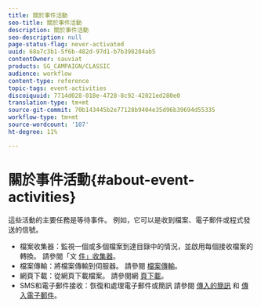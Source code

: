 ```yaml
---
title: 關於事件活動
seo-title: 關於事件活動
description: 關於事件活動
seo-description: null
page-status-flag: never-activated
uuid: 68a7c3b1-5f6b-482d-97d1-b7b398284ab5
contentOwner: sauviat
products: SG_CAMPAIGN/CLASSIC
audience: workflow
content-type: reference
topic-tags: event-activities
discoiquuid: 7714d028-018e-4728-8c92-42021ed280e0
translation-type: tm+mt
source-git-commit: 70b143445b2e77128b9404e35d96b39694d55335
workflow-type: tm+mt
source-wordcount: '107'
ht-degree: 11%

---
```



# 關於事件活動{#about-event-activities}

這些活動的主要任務是等待事件。 例如，它可以是收到檔案、電子郵件或程式發送的信號。

* 檔案收集器：監視一個或多個檔案到達目錄中的情況，並啟用每個接收檔案的轉換。 請參閱「文 [件」收集器](../../workflow/using/file-collector.md)。
* 檔案傳輸：將檔案傳輸到伺服器。 請參閱 [檔案傳輸](../../workflow/using/file-transfer.md)。
* 網頁下載：從網頁下載檔案。 請參閱網 [頁下載](../../workflow/using/web-download.md)。
* SMS和電子郵件接收：恢復和處理電子郵件或簡訊 請參閱 [傳入的簡訊](../../workflow/using/inbound-sms.md) 和 [傳入電子郵件](../../workflow/using/inbound-emails.md)。

